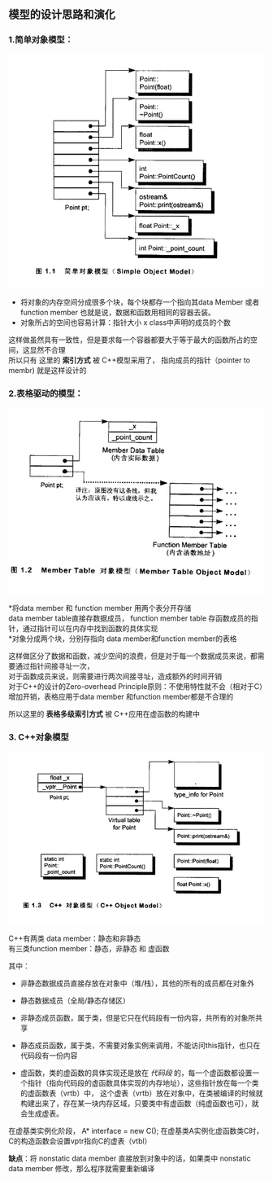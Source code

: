 ## 模型的设计思路和演化

### 1.简单对象模型：

![alt text](image-1.png)

* 将对象的内存空间分成很多个块，每个块都存一个指向其data Member 或者 function member
也就是说，数据和函数用相同的容器去装。<br>
* 对象所占的空间也容易计算：指针大小 x class中声明的成员的个数

这样做虽然具有一致性，但是要求每一个容器都要大于等于最大的函数所占的空间，这显然不合理<br>
所以只有 这里的 **索引方式** 被 C++模型采用了， 指向成员的指针（pointer to membr) 就是这样设计的


### 2.表格驱动的模型：

 ![alt text](image-2.png)

*将data member 和 function member 用两个表分开存储 <br>
data member table直接存数据成员， function member table 存函数成员的指针，通过指针可以在内存中找到函数的具体实现<br>
*对象分成两个块，分别存指向 data member和function member的表格

这样做区分了数据和函数，减少空间的浪费，但是对于每一个数据成员来说，都需要通过指针间接寻址一次，<br>
对于函数成员来说，则需要进行两次间接寻址，造成额外的时间开销<br>
对于C++的设计的Zero-overhead Principle原则：不使用特性就不会（相对于C）增加开销，表格应用于data member 和function member都是不合理的

所以这里的 **表格多级索引方式**  被 C++应用在虚函数的构建中


### 3. C++对象模型

![alt text](image-3.png)

C++有两类 data member：静态和非静态<br>
有三类function member：静态，非静态 和 虚函数

其中：
* 非静态数据成员直接存放在对象中（堆/栈），其他的所有的成员都在对象外<br>
* 静态数据成员（全局/静态存储区）

* 非静态成员函数，属于类，但是它只在代码段有一份内容，共所有的对象所共享<br>
* 静态成员函数，属于类，不需要对象实例来调用，不能访问this指针，也只在代码段有一份内容

* 虚函数，类的虚函数的具体实现还是放在 *代码段* 的，每一个虚函数都设置一个指针（指向代码段的虚函数具体实现的内存地址），这些指针放在每一个类的虚函数表（vrtb）中， 这个虚表（vrtb）放在对象中，在类被编译的时候就构建出来了，存在某一块内存区域，只要类中有虚函数（纯虚函数也可），就会生成虚表。

在虚基类实例化阶段， A* interface =  new C(); 在虚基类A实例化虚函数类C时，C的构造函数会设置vptr指向C的虚表（vtbl）


**缺点**：将 nonstatic data member 直接放到对象中的话，如果类中 nonstatic data member 修改，那么程序就需要重新编译











